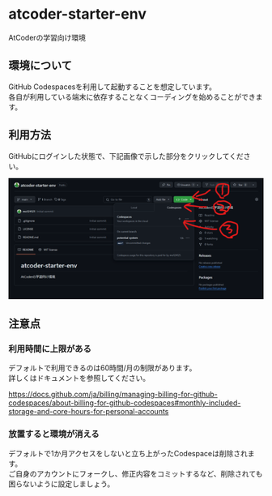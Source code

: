 # atcoder-starter-env
AtCoderの学習向け環境

## 環境について

GitHub Codespacesを利用して起動することを想定しています。  
各自が利用している端末に依存することなくコーディングを始めることができます。


## 利用方法

GitHubにログインした状態で、下記画像で示した部分をクリックしてください。  

![alt text](document/image.png)

## 注意点

### 利用時間に上限がある

デフォルトで利用できるのは60時間/月の制限があります。  
詳しくはドキュメントを参照してください。

https://docs.github.com/ja/billing/managing-billing-for-github-codespaces/about-billing-for-github-codespaces#monthly-included-storage-and-core-hours-for-personal-accounts

### 放置すると環境が消える

デフォルトで1か月アクセスをしないと立ち上がったCodespaceは削除されます。  
ご自身のアカウントにフォークし、修正内容をコミットするなど、削除されても困らないように設定しましょう。